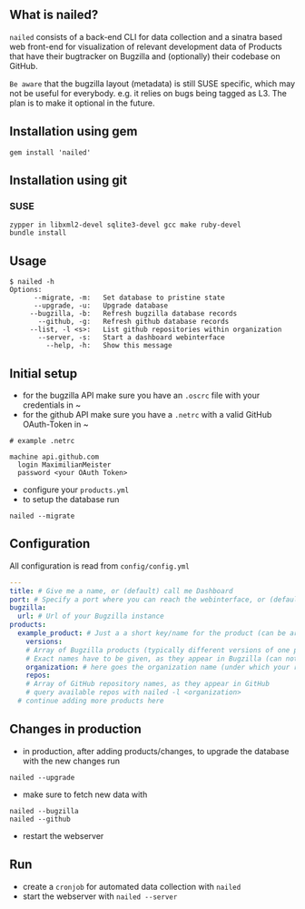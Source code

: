 ## What is nailed?

`nailed` consists of a back-end CLI for data collection and a sinatra based web front-end for visualization of relevant development data of Products that have their bugtracker on Bugzilla and (optionally) their codebase on GitHub.

`Be aware` that the bugzilla layout (metadata) is still SUSE specific, which may not be useful for everybody.
e.g. it relies on bugs being tagged as L3. The plan is to make it optional in the future.

## Installation using gem
`gem install 'nailed'`

## Installation using git
### SUSE
```
zypper in libxml2-devel sqlite3-devel gcc make ruby-devel
bundle install
```

## Usage

```
$ nailed -h
Options:
      --migrate, -m:   Set database to pristine state
      --upgrade, -u:   Upgrade database
     --bugzilla, -b:   Refresh bugzilla database records
       --github, -g:   Refresh github database records
     --list, -l <s>:   List github repositories within organization
       --server, -s:   Start a dashboard webinterface
         --help, -h:   Show this message
```

## Initial setup

* for the bugzilla API make sure you have an `.oscrc` file with your credentials in ~
* for the github API make sure you have a `.netrc` with a valid GitHub OAuth-Token in ~
```
# example .netrc

machine api.github.com
  login MaximilianMeister
  password <your OAuth Token>
```
* configure your `products.yml`
* to setup the database run
```
nailed --migrate
```

## Configuration

All configuration is read from `config/config.yml`

``` yaml
---
title: # Give me a name, or (default) call me Dashboard
port: # Specify a port where you can reach the webinterface, or (default) 4567
bugzilla:
  url: # Url of your Bugzilla instance
products:
  example_product: # Just a a short key/name for the product (can be arbitrary)
    versions:
    # Array of Bugzilla products (typically different versions of one product)
    # Exact names have to be given, as they appear in Bugzilla (can not be arbitrary)
    organization: # here goes the organization name (under which your repos are hosted) as it appears in GitHub
    repos:
    # Array of GitHub repository names, as they appear in GitHub
    # query available repos with nailed -l <organization>
  # continue adding more products here

```

## Changes in production

* in production, after adding products/changes, to upgrade the database with the new changes run
```
nailed --upgrade
```
* make sure to fetch new data with
```
nailed --bugzilla
nailed --github
```
* restart the webserver

## Run

* create a `cronjob` for automated data collection with `nailed`
* start the webserver with `nailed --server`
